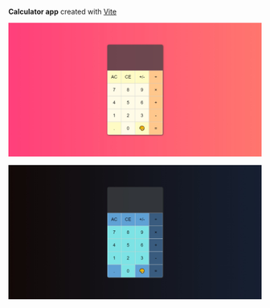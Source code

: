 **Calculator app** created with [Vite](https://v2.vitejs.dev/)

![Calculator light mode screenshot](/screenshot_light_mode.jpeg "Calculator light mode screenshot")

![Calculator dark mode screenshot](/screenshot_dark_mode.jpeg "Calculator dark mode screenshot")
